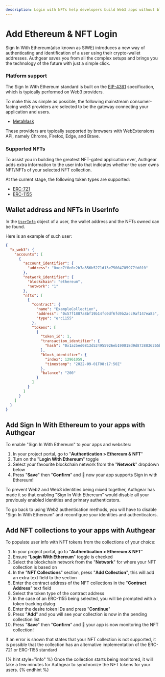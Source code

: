 ```yaml
---
description: Login with NFTs help developers build Web3 apps without blockchain knowledge
---
```


# Add Ethereum & NFT Login

Sign In With Ethereum(also known as SIWE) introduces a new way of authenticating and identification of a user using their crypto-wallet addresses. Authgear saves you from all the complex setups and brings you the technology of the future with just a simple click.

### Platform support

The Sign In With Ethereum standard is built on the [EIP-4361](https://eips.ethereum.org/EIPS/eip-4361) specification, which is typically performed on Web3 providers.

To make this as simple as possible, the following mainstream consumer-facing web3 providers are selected to be the gateway connecting your application and users.

* [MetaMask](https://metamask.io/)

These providers are typically supported by browsers with WebExtensions API, namely Chrome, Firefox, Edge, and Brave.

### Supported NFTs

To assist you in building the greatest NFT-gated application ever, Authgear adds extra information to the user info that indicates whether the user owns NFT/NFTs of your selected NFT collection.

At the current stage, the following token types are supported:

* [ERC-721](https://eips.ethereum.org/EIPS/eip-721)
* [ERC-1155](https://eips.ethereum.org/EIPS/eip-1155)

## **Wallet address and NFTs in UserInfo**

In the [`UserInfo`](../user-management/user-profile/#userinfo-endpoint) object of a user, the wallet address and the NFTs owned can be found.

Here is an example of such user:

```json
{
  "x_web3": {
    "accounts": [
      {
        "account_identifier": {
          "address": "0xec7f0e0c2b7a356b5271d13e75004705977fd010"
        },
        "network_identifier": {
          "blockchain": "ethereum",
          "network": "1"
        },
        "nfts": [
          {
            "contract": {
              "name": "ExampleCollection",
              "address": "0x57f1887a8bf19b14fc0df6fd9b2acc9af147ea85",
              "type": "erc1155"
            },
            "tokens": [
              {
                "token_id": 1,
                "transaction_identifier": {
                  "hash": "0x1a2bed0813d524955926eb190018d9d8738836265b352e1c43dc2d5762f9c20B"
                },
                "block_identifier": {
                  "index": 12961059,
                  "timestamp": "2022-09-01T08:17:50Z"
                },
                "balance": "200"
              }
            ]
          }
        ]
      }
    ]
  }
}
```

## Add Sign In With Ethereum to your apps with Authgear

To enable "Sign In With Ethereum" to your apps and websites:

1. In your project portal, go to "**Authentication > Ethereum & NFT**"
2. Turn on the "**Login With Ethereum**" toggle
3. Select your favourite blockchain network from the "**Network**" dropdown below
4. Press "**Save**" then "**Confirm**" and :tada: now your app supports Sign in with Ethereum!

To prevent Web2 and Web3 identities being mixed together, Authgear has made it so that enabling "Sign In With Ethereum" would disable all your previously enabled identities and primary authenticators.

To go back to using Web2 authentication methods, you will have to disable "Sign In With Ethereum" and reconfigure your identities and authenticators.

## Add NFT collections to your apps with Authgear

To populate user info with NFT tokens from the collections of your choice:

1. In your project portal, go to "**Authentication > Ethereum & NFT**"
2. Ensure "**Login With Ethereum**" toggle is checked
3. Select the blockchain network from the "**Network**" for where your NFT collection is based on
4. In the "**NFT Collections**" section, press "**Add Collection**", this will add an extra text field to the section
5. Enter the contract address of the NFT collections in the "**Contract Address**" text field
6. Select the token type of the contract address
7. In the case of an ERC-1155 being selected, you will be prompted with a token tracking dialog
8. Enter the desire token IDs and press "**Continue**"
9. Press "**Add**" and you will see your collection is now in the pending collection list
10. Press "**Save**" then "**Confirm**" and :tada: your app is now monitoring the NFT collection!

If an error is shown that states that your NFT collection is not supported, it is possible that the collection has an alternative implementation of the ERC-721 or ERC-1155 standard

{% hint style="info" %}
Once the collection starts being monitored, it will take a few minutes for Authgear to synchronize the NFT tokens for your users.
{% endhint %}
